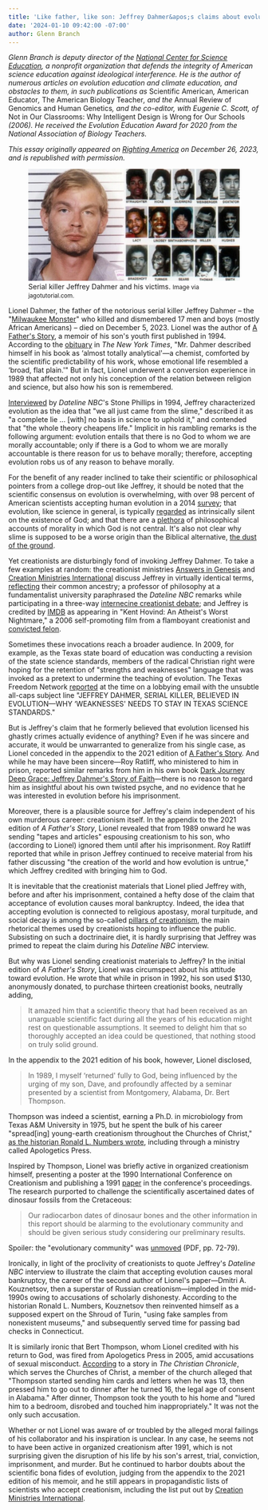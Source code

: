 ```yaml
---
title: 'Like father, like son: Jeffrey Dahmer&apos;s claims about evolution in light of Lionel Dahmer&apos;s creationism'
date: '2024-01-10 09:42:00 -07:00'
author: Glenn Branch
---
```


<div>

<p><i>Glenn Branch is deputy director of the <a href="https://ncse.ngo/">National Center for Science Education</a>, a nonprofit organization that defends the integrity of American science education against ideological interference. He is the author of numerous articles on evolution education and climate education, and obstacles to them, in such publications as </i>Scientific American<i>, </i>American Educator<i>, </i>The American Biology Teacher<i>, and the </i>Annual Review of Genomics and Human Genetics<i>, and the co-editor, with Eugenie C. Scott, of </i>Not in Our Classrooms: Why Intelligent Design is Wrong for Our Schools<i> (2006). He received the Evolution Education Award for 2020 from the National Association of Biology Teachers.</i></p>

<p><i>This essay originally appeared on <a href="https://rightingamerica.net/like-father-like-son-jeffrey-dahmers-claims-about-evolution-in-light-of-lionel-dahmers-creationism/">Righting America</a> on December 26, 2023, and is republished with permission.</i></p>

<figure>
<img src="/uploads/2024/Branch_Dahmer_Article.jpg" alt="Jeffrey Dahmer and his victims"/>
<figcaption><a href=""></a>Serial killer Jeffrey Dahmer and his victims. <small>Image via jagotutorial.com.</small>
</figcaption>
</figure>

<p>Lionel Dahmer, the father of the notorious serial killer Jeffrey Dahmer – the "<a href="https://www.biography.com/crime/jeffrey-dahmer">Milwaukee Monster</a>" who killed and dismembered 17 men and boys (mostly African Americans) – died on December 5, 2023. Lionel was the author of <a href="https://www.tatteredcover.com/book/9781635615630">A Father's Story</a>, a memoir of his son's youth first published in 1994. According to the <a href="https://www.nytimes.com/2023/12/12/us/lionel-dahmer-dead.html">obituary</a> in <i>The New York Times</i>, "Mr. Dahmer described himself in his book as ‘almost totally analytical'—a chemist, comforted by the scientific predictability of his work, whose emotional life resembled a ‘broad, flat plain.'" But in fact, Lionel underwent a conversion experience in 1989 that affected not only his conception of the relation between religion and science, but also how his son is remembered.</p>

<!--more-->

<p><a href="https://www.youtube.com/watch?v=6tSxuyM93Js">Interviewed</a> by <i>Dateline NBC</i>'s Stone Phillips in 1994, Jeffrey characterized evolution as the idea that "we all just came from the slime," described it as "a complete lie … [with] no basis in science to uphold it," and contended that "the whole theory cheapens life." Implicit in his rambling remarks is the following argument: evolution entails that there is no God to whom we are morally accountable; only if there is a God to whom we are morally accountable is there reason for us to behave morally; therefore, accepting evolution robs us of any reason to behave morally.</p>

<p>For the benefit of any reader inclined to take their scientific or philosophical pointers from a college drop-out like Jeffrey, it should be noted that the scientific consensus on evolution is overwhelming, with over 98 percent of American scientists accepting human evolution in a 2014 <a href="https://www.pewresearch.org/internet/2015/01/29/public-and-scientists-express-strikingly-different-views-about-science-related-issues/">survey</a>; that evolution, like science in general, is typically <a href="https://nap.nationalacademies.org/read/5787/chapter/6#58">regarded</a> as intrinsically silent on the existence of God; and that there are a <a href="https://plato.stanford.edu/entries/metaethics/">plethora</a> of philosophical accounts of morality in which God is not central. It's also not clear why slime is supposed to be a worse origin than the Biblical alternative, <a href="https://www.biblegateway.com/passage/?search=Genesis%202&amp;version=NIV">the dust of the ground</a>.</p>

<p>Yet creationists are disturbingly fond of invoking Jeffrey Dahmer. To take a few examples at random: the creationist ministries <a href="https://answersingenesis.org/search/?refinement=&amp;language=en&amp;q=dahmer">Answers in Genesis</a> and <a href="https://creation.com/search?q=dahmer">Creation Ministries International</a> discuss Jeffrey in virtually identical terms, <a href="https://ncse.ngo/trouble-paradise">reflecting</a> their common ancestry; a professor of philosophy at a fundamentalist university paraphrased the <i>Dateline NBC</i> remarks while participating in a three-way <a href="https://zondervanacademic.com/products/three-views-on-creation-and-evolution">internecine creationist debate</a>; and Jeffrey is credited by <a href="https://www.imdb.com/title/tt5661968/">IMDB</a> as appearing in "Kent Hovind: An Atheist's Worst Nightmare," a 2006 self-promoting film from a flamboyant creationist and <a href="https://www.pnj.com/story/news/local/2015/07/10/hovind-free-jail-back-pensacola/29969745/">convicted felon</a>. </p>

<p>Sometimes these invocations reach a broader audience. In 2009, for example, as the Texas state board of education was conducting a revision of the state science standards, members of the radical Christian right were hoping for the retention of "strengths and weaknesses" language that was invoked as a pretext to undermine the teaching of evolution. The Texas Freedom Network <a href="https://tfn.org/jeffrey-dahmer-believed-in-evolution/">reported</a> at the time on a lobbying email with the unsubtle all-caps subject line "JEFFREY DAHMER, SERIAL KILLER, BELIEVED IN EVOLUTION—WHY ‘WEAKNESSES' NEEDS TO STAY IN TEXAS SCIENCE STANDARDS."</p>

<p>But is Jeffrey's claim that he formerly believed that evolution licensed his ghastly crimes actually evidence of anything? Even if he was sincere and accurate, it would be unwarranted to generalize from his single case, as Lionel conceded in the appendix to the 2021 edition of <a href="https://www.tatteredcover.com/book/9781635615630">A Father's Story</a>. And while he may have been sincere—Roy Ratliff, who ministered to him in prison, reported similar remarks from him in his own book <a href="https://www.tatteredcover.com/book/9780976779025">Dark Journey Deep Grace: Jeffrey Dahmer's Story of Faith</a>—there is no reason to regard him as insightful about his own twisted psyche, and no evidence that he was interested in evolution before his imprisonment.</p>

<p>Moreover, there is a plausible source for Jeffrey's claim independent of his own murderous career: creationism itself. In the appendix to the 2021 edition of <i>A Father's Story</i>, Lionel revealed that from 1989 onward he was sending "tapes and articles" espousing creationism to his son, who (according to Lionel) ignored them until after his imprisonment. Roy Ratliff reported that while in prison Jeffrey continued to receive material from his father discussing "the creation of the world and how evolution is untrue," which Jeffrey credited with bringing him to God.</p>

<p>It is inevitable that the creationist materials that Lionel plied Jeffrey with, before and after his imprisonment, contained a hefty dose of the claim that acceptance of evolution causes moral bankruptcy. Indeed, the idea that accepting evolution is connected to religious apostasy, moral turpitude, and social decay is among the so-called <a href="https://shuddhashar.com/learning-from-the-american-evolution-wars/">pillars of creationism</a>, the main rhetorical themes used by creationists hoping to influence the public. Subsisting on such a doctrinaire diet, it is hardly surprising that Jeffrey was primed to repeat the claim during his <i>Dateline NBC</i> interview.</p>

<p>But why was Lionel sending creationist materials to Jeffrey? In the initial edition of <i>A Father's Story</i>, Lionel was circumspect about his attitude toward evolution. He wrote that while in prison in 1992, his son used $130, anonymously donated, to purchase thirteen creationist books, neutrally adding, </p>

<blockquote><p>It amazed him that a scientific theory that had been received as an unarguable scientific fact during all the years of his education might rest on questionable assumptions. It seemed to delight him that so thoroughly accepted an idea could be questioned, that nothing stood on truly solid ground.</p></blockquote>

<p>In the appendix to the 2021 edition of his book, however, Lionel disclosed,</p>

<blockquote><p>In 1989, I myself ‘returned' fully to God, being influenced by the urging of my son, Dave, and profoundly affected by a seminar presented by a scientist from Montgomery, Alabama, Dr. Bert Thompson.</p></blockquote>

<p>Thompson was indeed a scientist, earning a Ph.D. in microbiology from Texas A&amp;M University in 1975, but he spent the bulk of his career "spread[ing] young-earth creationism throughout the Churches of Christ," <a href="https://www.tatteredcover.com/book/9780674023390">as the historian Ronald L. Numbers wrote</a>, including through a ministry called Apologetics Press.</p>

<p>Inspired by Thompson, Lionel was briefly active in organized creationism himself, presenting a poster at the 1990 International Conference on Creationism and publishing a 1991 <a href="https://digitalcommons.cedarville.edu/cgi/viewcontent.cgi?article=1458&amp;context=icc_proceedings">paper</a> in the conference's proceedings. The research purported to challenge the scientifically ascertained dates of dinosaur fossils from the Cretaceous: </p>

<blockquote><p>Our radiocarbon dates of dinosaur bones and the other information in this report should be alarming to the evolutionary community and should be given serious study considering our preliminary results.</p></blockquote>

<p>Spoiler: the "evolutionary community" was <a href="https://nabt.org/files/galleries/February2020ABT.pdf">unmoved</a> (PDF, pp. 72-79).</p>

<p>Ironically, in light of the proclivity of creationists to quote Jeffrey's <i>Dateline NBC</i> interview to illustrate the claim that accepting evolution causes moral bankruptcy, the career of the second author of Lionel's paper—Dmitri A. Kouznetsov, then a superstar of Russian creationism—imploded in the mid-1990s owing to accusations of scholarly dishonesty. According to the historian Ronald L. Numbers, Kouznetsov then reinvented himself as a supposed expert on the Shroud of Turin, "using fake samples from nonexistent museums," and subsequently served time for passing bad checks in Connecticut.</p>

<p>It is similarly ironic that Bert Thompson, whom Lionel credited with his return to God, was fired from Apologetics Press in 2005, amid accusations of sexual misconduct. <a href="https://christianchronicle.org/longtime-director-of-apologetics-press-fired/">According</a> to a story in <i>The Christian Chronicle</i>, which serves the Churches of Christ, a member of the church alleged that "Thompson started sending him cards and letters when he was 13, then pressed him to go out to dinner after he turned 16, the legal age of consent in Alabama." After dinner, Thompson took the youth to his home and "lured him to a bedroom, disrobed and touched him inappropriately." It was not the only such accusation.</p>

<p>Whether or not Lionel was aware of or troubled by the alleged moral failings of his collaborator and his inspiration is unclear. In any case, he seems not to have been active in organized creationism after 1991, which is not surprising given the disruption of his life by his son's arrest, trial, conviction, imprisonment, and murder. But he continued to harbor doubts about the scientific bona fides of evolution, judging from the appendix to the 2021 edition of his memoir, and he still appears in propagandistic lists of scientists who accept creationism, including the list put out by <a href="https://creation.com/scientists-alive-today-who-accept-the-biblical-account-of-creation">Creation Ministries International</a>.</p>

</div>
